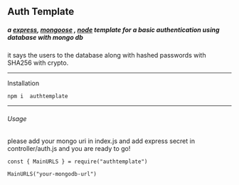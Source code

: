 ##  Auth Template

##### a  [express](https://expressjs.com), [mongoose](https://mongoosejs.com) , [node](https://nodejs.org/en/) template for a basic authentication using database with mongo db 


it says the users to the database along with hashed passwords with SHA256 with crypto. 

---
 Installation 
 
`npm i  authtemplate`

----

###### Usage
please add your mongo uri  in index.js and add  express secret in controller/auth.js 
and you are ready to go!

`const { MainURLS } = require("authtemplate")`

`MainURLS("your-mongodb-url")`
